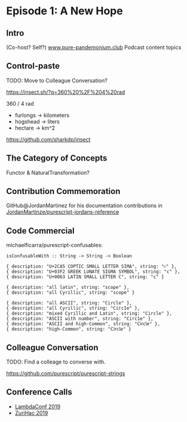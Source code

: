 
# Episode 1: A New Hope


## Intro

(Co-host? Self?)
www.pure-pandemonium.club
Podcast content topics

## Control-paste

TODO: Move to Colleague Conversation?

https://insect.sh/?q=360%20%2F%204%20rad

360 / 4 rad

- furlongs -> kilometers
- hogshead -> liters
- hectare -> km^2

https://github.com/sharkdp/insect

## The Category of Concepts

Functor & NaturalTransformation?

## Contribution Commemoration

GitHub@JordanMartinez for his documentation contributions in [JordanMartinze/purescript-jordans-reference](https://github.com/JordanMartinez/purescript-jordans-reference)

## Code Commercial

michaelficarra/purescript-confusables:

`isConfusableWith :: String -> String -> Boolean`

```
{ description: "U+2CA5 COPTIC SMALL LETTER SIMA", string: "ⲥ" },
{ description: "U+03F2 GREEK LUNATE SIGMA SYMBOL", string: "ϲ" },
{ description: "U+0063 LATIN SMALL LETTER C", string: "c" }

{ description: "all latin", string: "scope" },
{ description: "all Cyrillic", string: "ѕсоре" }

{ description: "all ASCII", string: "Circle" },
{ description: "all Cyrillic", string: "СігсӀе" },
{ description: "mixed Cyrillic and Latin", string: "Сirсlе" },
{ description: "ASCII with number", string: "Circ1e" },
{ description: "ASCII and high-Common", string: "C𝗂𝗋𝖼𝗅𝖾" },
{ description: "high-Common", string: "𝖢𝗂𝗋𝖼𝗅𝖾" }
```


## Colleague Conversation

TODO: Find a colleage to converse with.

https://github.com/purescript/purescript-strings

## Conference Calls

- [LambdaConf 2019](https://lambdaconf.zohobackstage.com/LambdaConf2019)
- [ZuriHac 2019](https://mail.haskell.org/pipermail/haskell/2018-December/025594.html)
